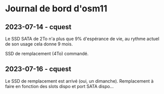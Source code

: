 # Journal de bord d'osm11

## 2023-07-14 - cquest

Le SSD SATA de 2To n'a plus que 9% d'espérance de vie, au rythme actuel de son usage cela donne 9 mois.

SSD de remplacement (4To) commandé.

## 2023-07-16 - cquest

Le SSD de remplacement est arrivé (oui, un dimanche).
Remplacement à faire en fonction des slots dispo et port SATA dispo...
